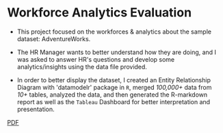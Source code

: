 # Workforce Analytics Evaluation
* This project focused on the workforces &amp; analytics about the sample dataset: AdventureWorks. 

* The HR Manager wants to better understand how they are doing, and I was asked to answer HR's questions and develop some analytics/insights using the data file provided. 

* In order to better display the dataset, I created an Entity Relationship Diagram with 'datamodelr' package in `R`, merged *100,000+* data from *10+* tables, analyzed the data, and then generated the R-markdown report as well as the `Tableau` Dashboard for better interpretation and presentation.


[PDF](https://docs.google.com/presentation/d/1F6G-Letqf0T90XLgDW9eadNMgA5lR2meZ6erilowV_g/edit?usp=sharing)
